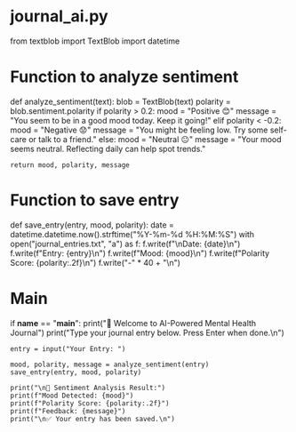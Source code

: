 # journal_ai.py

from textblob import TextBlob
import datetime

# Function to analyze sentiment
def analyze_sentiment(text):
    blob = TextBlob(text)
    polarity = blob.sentiment.polarity
    if polarity > 0.2:
        mood = "Positive 😊"
        message = "You seem to be in a good mood today. Keep it going!"
    elif polarity < -0.2:
        mood = "Negative 😟"
        message = "You might be feeling low. Try some self-care or talk to a friend."
    else:
        mood = "Neutral 😐"
        message = "Your mood seems neutral. Reflecting daily can help spot trends."
    
    return mood, polarity, message

# Function to save entry
def save_entry(entry, mood, polarity):
    date = datetime.datetime.now().strftime("%Y-%m-%d %H:%M:%S")
    with open("journal_entries.txt", "a") as f:
        f.write(f"\nDate: {date}\n")
        f.write(f"Entry: {entry}\n")
        f.write(f"Mood: {mood}\n")
        f.write(f"Polarity Score: {polarity:.2f}\n")
        f.write("-" * 40 + "\n")

# Main
if __name__ == "__main__":
    print("📝 Welcome to AI-Powered Mental Health Journal")
    print("Type your journal entry below. Press Enter when done.\n")

    entry = input("Your Entry: ")

    mood, polarity, message = analyze_sentiment(entry)
    save_entry(entry, mood, polarity)

    print("\n🧠 Sentiment Analysis Result:")
    print(f"Mood Detected: {mood}")
    print(f"Polarity Score: {polarity:.2f}")
    print(f"Feedback: {message}")
    print("\n✅ Your entry has been saved.\n")
